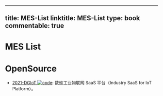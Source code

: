 
---
title: MES-List
linktitle: MES-List
type: book
commentable: true
---

# MES List

# OpenSource

- [2021-DGIoT ![code](https://ng-tech.icu/assets/code.svg)](https://github.com/dgiot/dgiot): 数蛙工业物联网 SaaS 平台（Industry SaaS for IoT Platform）。

    